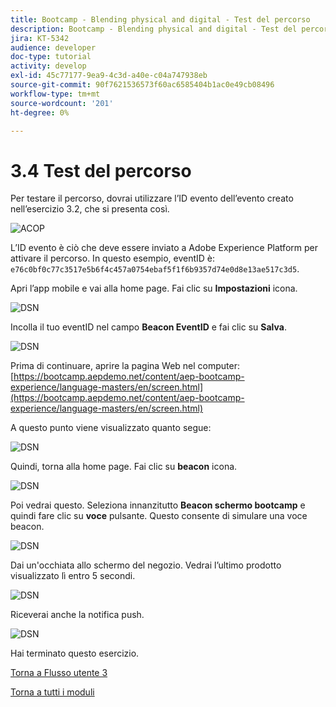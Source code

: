 ```yaml
---
title: Bootcamp - Blending physical and digital - Test del percorso
description: Bootcamp - Blending physical and digital - Test del percorso
jira: KT-5342
audience: developer
doc-type: tutorial
activity: develop
exl-id: 45c77177-9ea9-4c3d-a40e-c04a747938eb
source-git-commit: 90f7621536573f60ac6585404b1ac0e49cb08496
workflow-type: tm+mt
source-wordcount: '201'
ht-degree: 0%

---
```


# 3.4 Test del percorso

Per testare il percorso, dovrai utilizzare l’ID evento dell’evento creato nell’esercizio 3.2, che si presenta così.

![ACOP](./images/payloadeventID.png)

L’ID evento è ciò che deve essere inviato a Adobe Experience Platform per attivare il percorso. In questo esempio, eventID è:
`e76c0bf0c77c3517e5b6f4c457a0754ebaf5f1f6b9357d74e0d8e13ae517c3d5`.

Apri l’app mobile e vai alla home page. Fai clic su **Impostazioni** icona.

![DSN](./images/appsett.png)

Incolla il tuo eventID nel campo **Beacon EventID** e fai clic su **Salva**.

![DSN](./images/beacon1.png)

Prima di continuare, aprire la pagina Web nel computer: [https://bootcamp.aepdemo.net/content/aep-bootcamp-experience/language-masters/en/screen.html](https://bootcamp.aepdemo.net/content/aep-bootcamp-experience/language-masters/en/screen.html)

A questo punto viene visualizzato quanto segue:

![DSN](./images/screen1.png)

Quindi, torna alla home page. Fai clic su **beacon** icona.

![DSN](./images/app23.png)

Poi vedrai questo. Seleziona innanzitutto **Beacon schermo bootcamp** e quindi fare clic su **voce** pulsante. Questo consente di simulare una voce beacon.

![DSN](./images/app21.png)

Dai un&#39;occhiata allo schermo del negozio. Vedrai l’ultimo prodotto visualizzato lì entro 5 secondi.

![DSN](./images/beacon3.png)

Riceverai anche la notifica push.

![DSN](./images/beacon2.png)

Hai terminato questo esercizio.

[Torna a Flusso utente 3](./uc3.md)

[Torna a tutti i moduli](../../overview.md)
